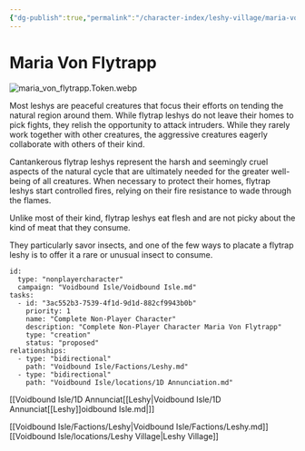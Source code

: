 ```yaml
---
{"dg-publish":true,"permalink":"/character-index/leshy-village/maria-von-flytrapp/","title":"Maria Von Flytrapp","tags":["JournalEntryPage","Leshy","NPC"]}
---
```






# Maria Von Flytrapp
![maria_von_flytrapp.Token.webp](/img/user/Voidbound%20token%20images/maria_von_flytrapp.Token.webp)

Most leshys are peaceful creatures that focus their efforts on tending the natural region around them. While flytrap leshys do not leave their homes to pick fights, they relish the opportunity to attack intruders. While they rarely work together with other creatures, the aggressive creatures eagerly collaborate with others of their kind.  
  
Cantankerous flytrap leshys represent the harsh and seemingly cruel aspects of the natural cycle that are ultimately needed for the greater well-being of all creatures. When necessary to protect their homes, flytrap leshys start controlled fires, relying on their fire resistance to wade through the flames.

Unlike most of their kind, flytrap leshys eat flesh and are not picky about the kind of meat that they consume.

They particularly savor insects, and one of the few ways to placate a flytrap leshy is to offer it a rare or unusual insect to consume.

```RpgManager4
id: 
  type: "nonplayercharacter"
  campaign: "Voidbound Isle/Voidbound Isle.md"
tasks: 
  - id: "3ac552b3-7539-4f1d-9d1d-882cf9943b0b"
    priority: 1
    name: "Complete Non-Player Character"
    description: "Complete Non-Player Character Maria Von Flytrapp"
    type: "creation"
    status: "proposed"
relationships: 
  - type: "bidirectional"
    path: "Voidbound Isle/Factions/Leshy.md"
  - type: "bidirectional"
    path: "Voidbound Isle/locations/1D Annunciation.md"
```
[[Voidbound Isle/1D Annunciat[[Leshy\|Voidbound Isle/1D Annunciat[[Leshy]]oidbound Isle.md|]]

[[Voidbound Isle/Factions/Leshy\|Voidbound Isle/Factions/Leshy.md]]
[[Voidbound Isle/locations/Leshy Village\|Leshy Village]]